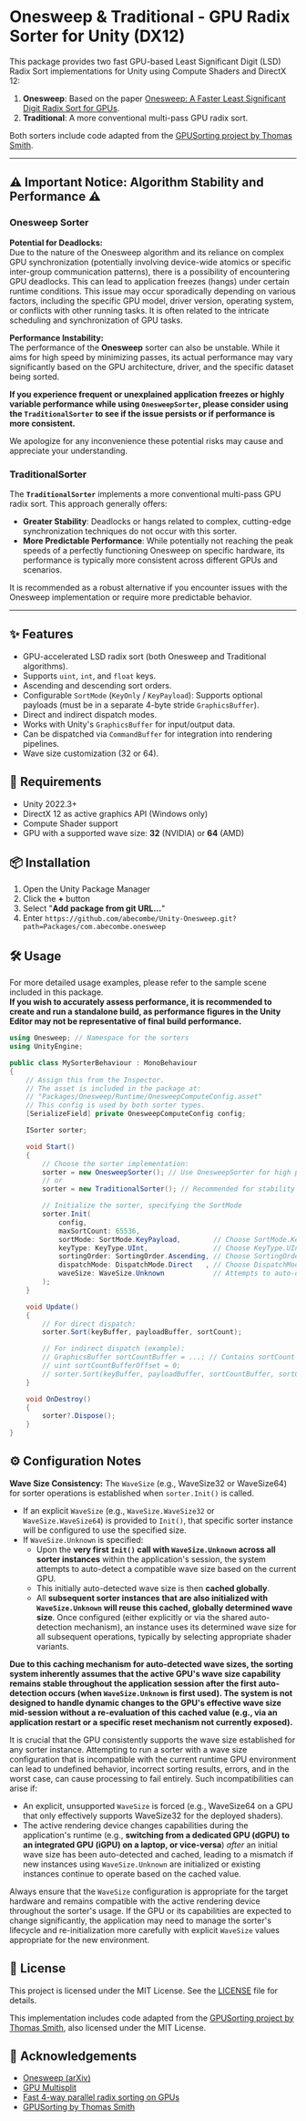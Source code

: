 # Onesweep & Traditional - GPU Radix Sorter for Unity (DX12)

This package provides two fast GPU-based Least Significant Digit (LSD) Radix Sort implementations for Unity using Compute Shaders and DirectX 12:

1.  **Onesweep**: Based on the paper [Onesweep: A Faster Least Significant Digit Radix Sort for GPUs](https://arxiv.org/abs/2206.01784).
2.  **Traditional**: A more conventional multi-pass GPU radix sort.

Both sorters include code adapted from the [GPUSorting project by Thomas Smith](https://github.com/b0nes164/GPUSorting).

-----

## ⚠️ Important Notice: Algorithm Stability and Performance ⚠️

### Onesweep Sorter

**Potential for Deadlocks:**  
Due to the nature of the Onesweep algorithm and its reliance on complex GPU synchronization (potentially involving device-wide atomics or specific inter-group communication patterns), there is a possibility of encountering GPU deadlocks. This can lead to application freezes (hangs) under certain runtime conditions. This issue may occur sporadically depending on various factors, including the specific GPU model, driver version, operating system, or conflicts with other running tasks. It is often related to the intricate scheduling and synchronization of GPU tasks.

**Performance Instability:**  
The performance of the **Onesweep** sorter can also be unstable. While it aims for high speed by minimizing passes, its actual performance may vary significantly based on the GPU architecture, driver, and the specific dataset being sorted.

**If you experience frequent or unexplained application freezes or highly variable performance while using `OnesweepSorter`, please consider using the `TraditionalSorter` to see if the issue persists or if performance is more consistent.**

We apologize for any inconvenience these potential risks may cause and appreciate your understanding.

### TraditionalSorter

The **`TraditionalSorter`** implements a more conventional multi-pass GPU radix sort. This approach generally offers:

* **Greater Stability**: Deadlocks or hangs related to complex, cutting-edge synchronization techniques do not occur with this sorter.
* **More Predictable Performance**: While potentially not reaching the peak speeds of a perfectly functioning Onesweep on specific hardware, its performance is typically more consistent across different GPUs and scenarios.

It is recommended as a robust alternative if you encounter issues with the Onesweep implementation or require more predictable behavior.

-----

## ✨ Features

* GPU-accelerated LSD radix sort (both Onesweep and Traditional algorithms).
* Supports `uint`, `int`, and `float` keys.
* Ascending and descending sort orders.
* Configurable `SortMode` (`KeyOnly` / `KeyPayload`): Supports optional payloads (must be in a separate 4-byte stride `GraphicsBuffer`).
* Direct and indirect dispatch modes.
* Works with Unity's `GraphicsBuffer` for input/output data.
* Can be dispatched via `CommandBuffer` for integration into rendering pipelines.
* Wave size customization (32 or 64).

## 🚀 Requirements

* Unity 2022.3+
* DirectX 12 as active graphics API (Windows only)
* Compute Shader support
* GPU with a supported wave size: **32** (NVIDIA) or **64** (AMD)

## 📦 Installation

1.  Open the Unity Package Manager
2.  Click the **+** button
3.  Select "**Add package from git URL...**"
4.  Enter `https://github.com/abecombe/Unity-Onesweep.git?path=Packages/com.abecombe.onesweep`

## 🛠 Usage

For more detailed usage examples, please refer to the sample scene included in this package.  
**If you wish to accurately assess performance, it is recommended to create and run a standalone build, as performance figures in the Unity Editor may not be representative of final build performance.**
```csharp
using Onesweep; // Namespace for the sorters
using UnityEngine;

public class MySorterBehaviour : MonoBehaviour
{
    // Assign this from the Inspector.
    // The asset is included in the package at:
    // "Packages/Onesweep/Runtime/OnesweepComputeConfig.asset"
    // This config is used by both sorter types.
    [SerializeField] private OnesweepComputeConfig config;

    ISorter sorter;

    void Start()
    {
        // Choose the sorter implementation:
        sorter = new OnesweepSorter(); // Use OnesweepSorter for high performance, but be aware of potential deadlocks and performance instability
        // or
        sorter = new TraditionalSorter(); // Recommended for stability and predictable performance

        // Initialize the sorter, specifying the SortMode
        sorter.Init(
            config,
            maxSortCount: 65536,
            sortMode: SortMode.KeyPayload,        // Choose SortMode.KeyOnly or SortMode.KeyPayload
            keyType: KeyType.UInt,                // Choose KeyType.UInt, KeyType.Int, or KeyType.Float
            sortingOrder: SortingOrder.Ascending, // Choose SortingOrder.Ascending or SortingOrder.Descending
            dispatchMode: DispatchMode.Direct   , // Choose DispatchMode.Direct or DispatchMode.Indirect
            waveSize: WaveSize.Unknown            // Attempts to auto-detect, or set explicitly e.g., WaveSize.WaveSize32 or WaveSize.WaveSize64
        );
    }

    void Update()
    {
        // For direct dispatch:
        sorter.Sort(keyBuffer, payloadBuffer, sortCount);

        // For indirect dispatch (example):
        // GraphicsBuffer sortCountBuffer = ...; // Contains sortCount at sortCountBufferOffset
        // uint sortCountBufferOffset = 0;
        // sorter.Sort(keyBuffer, payloadBuffer, sortCountBuffer, sortCountBufferOffset);
    }

    void OnDestroy()
    {
        sorter?.Dispose();
    }
}
```

## ⚙️ Configuration Notes

**Wave Size Consistency:**
The `WaveSize` (e.g., WaveSize32 or WaveSize64) for sorter operations is established when `sorter.Init()` is called.
* If an explicit `WaveSize` (e.g., `WaveSize.WaveSize32` or `WaveSize.WaveSize64`) is provided to `Init()`, that specific sorter instance will be configured to use the specified size.
* If `WaveSize.Unknown` is specified:
    * Upon the **very first `Init()` call with `WaveSize.Unknown` across all sorter instances** within the application's session, the system attempts to auto-detect a compatible wave size based on the current GPU.
    * This initially auto-detected wave size is then **cached globally**.
    * All **subsequent sorter instances that are also initialized with `WaveSize.Unknown` will reuse this cached, globally determined wave size**.
      Once configured (either explicitly or via the shared auto-detection mechanism), an instance uses its determined wave size for all subsequent operations, typically by selecting appropriate shader variants.

**Due to this caching mechanism for auto-detected wave sizes, the sorting system inherently assumes that the active GPU's wave size capability remains stable throughout the application session after the first auto-detection occurs (when `WaveSize.Unknown` is first used). The system is not designed to handle dynamic changes to the GPU's effective wave size mid-session without a re-evaluation of this cached value (e.g., via an application restart or a specific reset mechanism not currently exposed).**

It is crucial that the GPU consistently supports the wave size established for any sorter instance. Attempting to run a sorter with a wave size configuration that is incompatible with the current runtime GPU environment can lead to undefined behavior, incorrect sorting results, errors, and in the worst case, can cause processing to fail entirely. Such incompatibilities can arise if:
* An explicit, unsupported `WaveSize` is forced (e.g., WaveSize64 on a GPU that only effectively supports WaveSize32 for the deployed shaders).
* The active rendering device changes capabilities during the application's runtime (e.g., **switching from a dedicated GPU (dGPU) to an integrated GPU (iGPU) on a laptop, or vice-versa**) *after* an initial wave size has been auto-detected and cached, leading to a mismatch if new instances using `WaveSize.Unknown` are initialized or existing instances continue to operate based on the cached value.

Always ensure that the `WaveSize` configuration is appropriate for the target hardware and remains compatible with the active rendering device throughout the sorter's usage. If the GPU or its capabilities are expected to change significantly, the application may need to manage the sorter's lifecycle and re-initialization more carefully with explicit `WaveSize` values appropriate for the new environment.

## 📄 License

This project is licensed under the MIT License. See the [LICENSE](LICENSE) file for details.

This implementation includes code adapted from the [GPUSorting project by Thomas Smith](https://github.com/b0nes164/GPUSorting), also licensed under the MIT License.

## 💬 Acknowledgements

* [Onesweep (arXiv)](https://arxiv.org/abs/2206.01784)
* [GPU Multisplit](https://madalgo.au.dk/fileadmin/madalgo/OA_PDF_s/C417.pdf)
* [Fast 4-way parallel radix sorting on GPUs](http://www.sci.utah.edu/publications/Ha2009b/Ha_CGF2009.pdf)
* [GPUSorting by Thomas Smith](https://github.com/b0nes164/GPUSorting)